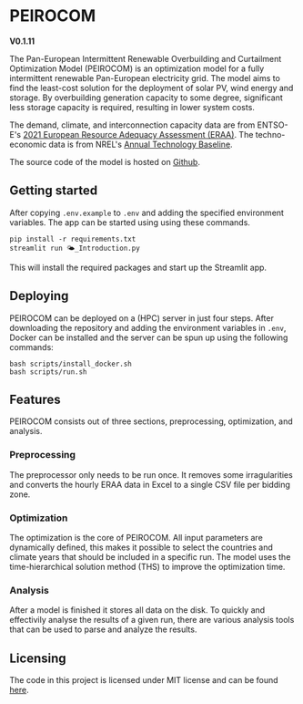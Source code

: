 # PEIROCOM

**V0.1.11**

The Pan-European Intermittent Renewable Overbuilding and Curtailment Optimization Model (PEIROCOM) is an optimization model for a fully intermittent renewable Pan-European electricity grid. The model aims to find the least-cost solution for the deployment of solar PV, wind energy and storage. By overbuilding generation capacity to some degree, significant less storage capacity is required, resulting in lower system costs.

The demand, climate, and interconnection capacity data are from ENTSO-E's [2021 European Resource Adequacy Assessment (ERAA)](https://www.entsoe.eu/outlooks/eraa/2021/eraa-downloads/). The techno-economic data is from NREL's [Annual Technology Baseline](https://atb.nrel.gov/).

The source code of the model is hosted on [Github](https://github.com/RubenVanEldik/PEIROCOM).

## Getting started

After copying `.env.example` to `.env` and adding the specified environment variables. The app can be started using using these commands.

```shell
pip install -r requirements.txt
streamlit run 🌤️_Introduction.py
```

This will install the required packages and start up the Streamlit app.


## Deploying

PEIROCOM can be deployed on a (HPC) server in just four steps. After downloading the repository and adding the environment variables in `.env`, Docker can be installed and the server can be spun up using the following commands:

```shell
bash scripts/install_docker.sh
bash scripts/run.sh
```


## Features

PEIROCOM consists out of three sections, preprocessing, optimization, and analysis.

### Preprocessing

The preprocessor only needs to be run once. It removes some irragularities and converts the hourly ERAA data in Excel to a single CSV file per bidding zone.

### Optimization

The optimization is the core of PEIROCOM. All input parameters are dynamically defined, this makes it possible to select the countries and climate years that should be included in a specific run. The model uses the time-hierarchical solution method (THS) to improve the optimization time.

### Analysis

After a model is finished it stores all data on the disk. To quickly and effectivily analyse the results of a given run, there are various analysis tools that can be used to parse and analyze the results.


## Licensing

The code in this project is licensed under MIT license and can be found [here](https://github.com/RubenVanEldik/PEIROCOM/blob/main/LICENSE).
